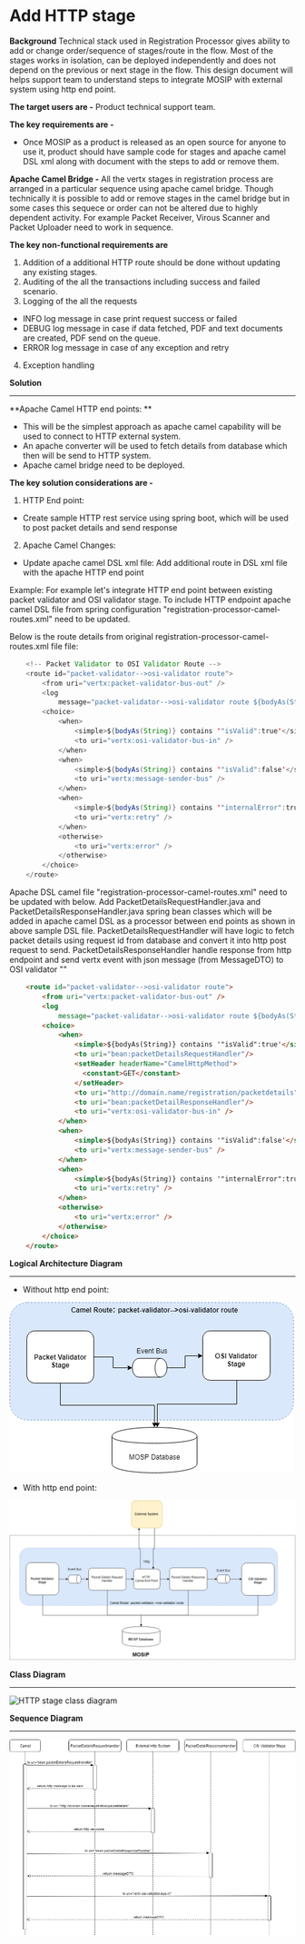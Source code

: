 
# Add HTTP stage 

**Background**
Technical stack used in Registration Processor gives ability to add or change order/sequence of stages/route in the flow. Most of the stages works in isolation, can be deployed independently and does not depend on the previous or next stage in the flow. This design document will helps support team to understand steps to integrate MOSIP with external system using http end point.

**The target users are -**
Product technical support team.

**The key requirements are -**
-	Once MOSIP as a product is released as an open source for anyone to use it, product should have sample code for stages and apache camel DSL xml along with document with the steps to add or remove them.

**Apache Camel Bridge -**
All the vertx stages in registration process are arranged in a particular sequence using apache camel bridge. Though technically it is possible to add or remove stages in the camel bridge but in some cases this sequece or order can not be altered due to highly dependent activity. For example Packet Receiver, Virous Scanner and Packet Uploader need to work in sequence. 

**The key non-functional requirements are**
1.	Addition of a additional HTTP route should be done without updating any existing stages.
2.  Auditing of the all the transactions including success and failed scenario.
3.	Logging of the all the requests
- 	INFO log message in case print request success or failed
- 	DEBUG log message in case if data fetched, PDF and text documents are created, PDF send on the queue.
- 	ERROR log message in case of any exception and retry
4.	Exception handling


**Solution**

------------

**Apache Camel HTTP end points: **

- This will be the simplest approach as apache camel capability will be used to connect to HTTP external system. 
- An apache converter will be used to fetch details from database which then will be send to HTTP system.
- Apache camel bridge need to be deployed.

**The key solution considerations are -**
1.	HTTP End point:
- Create sample HTTP rest service using spring boot, which will be used to post packet details and send response 

2.	Apache Camel Changes:
- 	Update apache camel DSL xml file:
Add additional route in DSL xml file with the apache HTTP end point 

Example: For example let's integrate HTTP end point between existing packet validator and OSI validator stage. To include HTTP endpoint apache camel DSL file from spring configuration "registration-processor-camel-routes.xml" need to be updated.

Below is the route details from original registration-processor-camel-routes.xml file file:

```java
	<!-- Packet Validator to OSI Validator Route -->
	<route id="packet-validator-->osi-validator route">
		<from uri="vertx:packet-validator-bus-out" />
		<log
			message="packet-validator-->osi-validator route ${bodyAs(String)}" />
		<choice>
			<when>
				<simple>${bodyAs(String)} contains '"isValid":true'</simple>
				<to uri="vertx:osi-validator-bus-in" />
			</when>
			<when>
				<simple>${bodyAs(String)} contains '"isValid":false'</simple>
				<to uri="vertx:message-sender-bus" />
			</when>
			<when>
				<simple>${bodyAs(String)} contains '"internalError":true'</simple>
				<to uri="vertx:retry" />
			</when>
			<otherwise>
				<to uri="vertx:error" />
			</otherwise>
		</choice>
	</route>
```
Apache DSL camel file "registration-processor-camel-routes.xml" need to be updated with below. Add PacketDetailsRequestHandler.java and PacketDetailsResponseHandler.java spring bean classes which will be added  in apache camel DSL as a processor between end points as shown in above sample DSL file. PacketDetailsRequestHandler will have logic to fetch packet details using request id from database and convert it into http post request to send. PacketDetailsResponseHandler handle response from http endpoint and send vertx event with json message (from MessageDTO) to OSI validator "<to uri="vertx:packet-validator-bus-in" />"

```html
	<route id="packet-validator-->osi-validator route">
		<from uri="vertx:packet-validator-bus-out" />
		<log
			message="packet-validator-->osi-validator route ${bodyAs(String)}" />
		<choice>
			<when>
				<simple>${bodyAs(String)} contains '"isValid":true'</simple>
				<to uri="bean:packetDetailsRequestHandler"/>
				<setHeader headerName="CamelHttpMethod">
			      <constant>GET</constant>
			    </setHeader>
				<to uri="http://domain.name/registration/packetdetails" />
				<to uri="bean:packetDetailResponseHandler"/>
				<to uri="vertx:osi-validator-bus-in" />
			</when>
			<when>
				<simple>${bodyAs(String)} contains '"isValid":false'</simple>
				<to uri="vertx:message-sender-bus" />
			</when>
			<when>
				<simple>${bodyAs(String)} contains '"internalError":true'</simple>
				<to uri="vertx:retry" />
			</when>
			<otherwise>
				<to uri="vertx:error" />
			</otherwise>
		</choice>
	</route>
```

**Logical Architecture Diagram**



------------
- Without http end point:

![HTTP stage diagram](_images/registration_external_without_http_integration.png)

- With http end point:

![HTTP stage diagram](_images/registration_external_with_http_integration.png)


**Class Diagram**

------------

![HTTP stage class diagram](_images/http_stage_class_diagram.png)

**Sequence Diagram**

------------

![Reprocess sequence diagram](_images/http_stage_seq_diagram.png)

